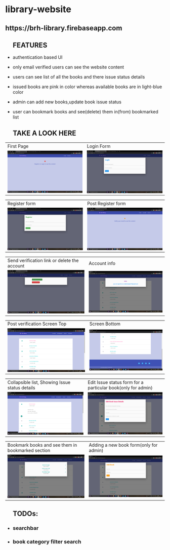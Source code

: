 # library-website

<h2>https://brh-library.firebaseapp.com</h2>
<ul><h2>FEATURES</h2>
  <li><p>authentication based UI</p></li>
  <li><p>only email verified users can see the website content</p></li>
  <li><p>users can see list of all the books and there issue status details</p></li>
  <li><p>issued books are pink in color whereas available books are in light-blue color</p></li>
  <li><p>admin can add new books,update book issue status</p></li>
  <li><p>user can bookmark books and see(delete) them in(from) bookmarked list</p></li>
</ul>


<ul><h2>TAKE A LOOK HERE</h2></ul>
<table>
  <tr>
    <td>First Page</td>
    <td>Login Form</td>
  </tr>
  <tr>
    <td><img src="images/Screenshot%20(104).png" width=450</td>
    <td><img src="images/Screenshot%20(105).png" width=450</td>
  </tr>
</table>

<table>
  <tr>
    <td>Register form</td>
    <td>Post Register form</td>
  </tr>
  <tr>
    <td><img src="images/Screenshot%20(106).png" width=450</td>
    <td><img src="images/Screenshot%20(107).png" width=450</td>
  </tr>
</table>

<table>
  <tr>
    <td>Send verification link or delete the account</td>
    <td>Account info</td>
  </tr>
  <tr>
    <td><img src="images/Screenshot%20(108).png" width=450</td>
    <td><img src="images/Screenshot%20(101).png" width=450</td>
  </tr>
</table>

<table>
  <tr>
    <td>Post verification Screen Top</td>
    <td>Screen Bottom</td>
  </tr>
  <tr>
    <td><img src="images/Screenshot%20(96).png" width=450></td>
    <td><img src="images/Screenshot%20(102).png" width=450</td>
  </tr>
</table>

<table>
  <tr>
    <td>Collapsible list, Showing Issue status details</td>
    <td>Edit Issue status form for a particular book(only for admin)</td>
  </tr>
  <tr>
    <td><img src="images/Screenshot%20(97).png" width=450></td>
    <td><img src="images/Screenshot%20(98).png" width=450</td>
  </tr>
</table>

<table>
  <tr>
    <td>Bookmark books and see them in bookmarked section</td>
    <td>Adding a new book form(only for admin)</td>
  </tr>
  <tr>
    <td><img src="images/Screenshot%20(99).png" width=450></td>
    <td><img src="images/Screenshot%20(100).png" width=450</td>
  </tr>
</table>

<ul><h2> TODOs: </h2><li><h3>searchbar</h3></li><li><h3>book category filter search</h3></li> </ul>
